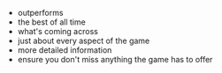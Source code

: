 * outperforms
* the best of all time
* what's coming across
* just about every aspect of the game
* more detailed information
* ensure you don't miss anything the game has to offer

